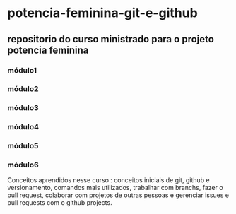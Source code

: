 # potencia-feminina-git-e-github

## repositorio do curso ministrado para o projeto potencia feminina


### módulo1
### módulo2
### módulo3
### módulo4
### módulo5
### módulo6

Conceitos aprendidos nesse curso :  conceitos iniciais de git, github e versionamento, comandos mais utilizados, trabalhar com branchs, fazer o pull request, colaborar com projetos de outras pessoas e gerenciar issues e pull requests com o github projects.
